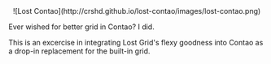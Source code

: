 <div style="text-align: center">![Lost Contao](http://crshd.github.io/lost-contao/images/lost-contao.png)</div>

Ever wished for better grid in Contao? I did.

This is an excercise in integrating Lost Grid's flexy goodness into Contao as a drop-in replacement for the built-in grid.
